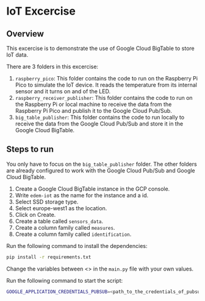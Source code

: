 # IoT Excercise

## Overview

This excercise is to demonstrate the use of Google Cloud BigTable to store IoT data.

There are 3 folders in this excercise:

1. `raspberry_pico`: This folder contains the code to run on the Raspberry Pi Pico to simulate the IoT device. It reads the temperature from its internal sensor and it turns on and of the LED.
2. `raspberry_receiver_publisher`: This folder contains the code to run on the Raspberry Pi or local machine to receive the data from the Raspberry Pi Pico and publish it to the Google Cloud Pub/Sub.
3. `big_table_publisher`: This folder contains the code to run locally to receive the data from the Google Cloud Pub/Sub and store it in the Google Cloud BigTable.


## Steps to run

You only have to focus on the `big_table_publisher` folder. The other folders are already configured to work with the Google Cloud Pub/Sub and Google Cloud BigTable.

1. Create a Google Cloud BigTable instance in the GCP console.
2. Write `edem-iot` as the name for the instance and a id.
3. Select SSD storage type.
4. Select europe-west1 as the location.
5. Click on Create.
6. Create a table called `sensors_data`.
7. Create a column family called `measures`.
8. Create a column family called `identification`.

Run the following command to install the dependencies:

```bash
pip install -r requirements.txt
```

Change the variables between <> in the `main.py` file with your own values.

Run the following command to start the script:

```bash
GOOGLE_APPLICATION_CREDENTIALS_PUBSUB=<path_to_the_credentials_of_pubsub> GOOGLE_APPLICATION_CREDENTIALS_BIGTABLE=<path_to_your_big_table_credentials> python main.py
```

